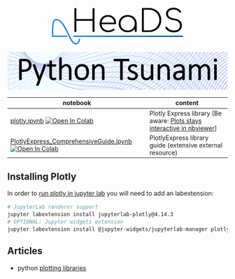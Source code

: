 <p align="center">
  <img src="../figures/HeaDS_logo_large_withTitle.png" width="300">
</p>
<p align="center">
  <img src="../figures/tsunami_logo.PNG" width="600">

notebook             | content
----                 | ------
[plotly.ipynb](plotly.ipynb) [![Open In Colab](https://colab.research.google.com/assets/colab-badge.svg)](https://colab.research.google.com/github/Center-for-Health-Data-Science/PythonTsunami/blob/march_2023/Visualizations/plotly.ipynb)| Plotly Express library [Be aware: [Plots stays interactive in nbviewer](https://nbviewer.org/github/Center-for-Health-Data-Science/PythonTsunami/blob/march_2023/Visualizations/plotly.ipynb#Bar-Charts)]
[PlotlyExpress_ComprehensiveGuide.ipynb](PlotlyExpress_ComprehensiveGuide.ipynb) [![Open In Colab](https://colab.research.google.com/assets/colab-badge.svg)](https://colab.research.google.com/github/Center-for-Health-Data-Science/PythonTsunami/blob/march_2023/Visualizations/PlotlyExpress_ComprehensiveGuide.ipynb)| PlotlyExpress library guide (extensive external resource)

## Installing Plotly

In order to [run plotly in jupyter lab](https://plotly.com/python/getting-started/#jupyterlab-support) you will need to add an labextension:

```bash
# JupyterLab renderer support
jupyter labextension install jupyterlab-plotly@4.14.3
# OPTIONAL: Jupyter widgets extension
jupyter labextension install @jupyter-widgets/jupyterlab-manager plotlywidget@4.14.3
```

## Articles

- python [plotting libraries](https://pbpython.com/python-vis-flowchart.html)
